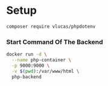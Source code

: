 # Setup
```bash
composer require vlucas/phpdotenv
```


### Start Command Of The Backend
```bash
docker run -d \
  --name php-container \
  -p 9000:9000 \
  -v $(pwd):/var/www/html \
  php-backend
```

